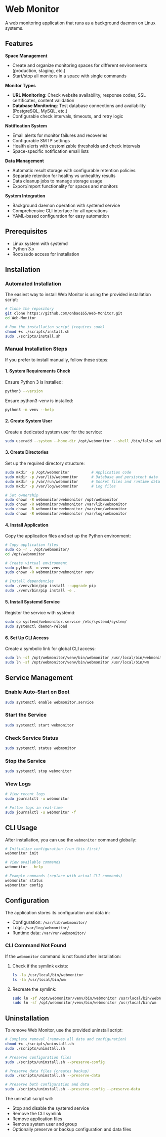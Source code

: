 # Web Monitor

A web monitoring application that runs as a background daemon on Linux systems.

## Features

**Space Management**
- Create and organize monitoring spaces for different environments (production, staging, etc.)
- Start/stop all monitors in a space with single commands

**Monitor Types**
- **URL Monitoring**: Check website availability, response codes, SSL certificates, content validation
- **Database Monitoring**: Test database connections and availability (PostgreSQL, MySQL, etc.)
- Configurable check intervals, timeouts, and retry logic

**Notification System**
- Email alerts for monitor failures and recoveries
- Configurable SMTP settings
- Health alerts with customizable thresholds and check intervals
- Space-specific notification email lists

**Data Management**
- Automatic result storage with configurable retention policies
- Separate retention for healthy vs unhealthy results
- Data cleanup jobs to manage storage usage
- Export/import functionality for spaces and monitors

**System Integration**
- Background daemon operation with systemd service
- Comprehensive CLI interface for all operations
- YAML-based configuration for easy automation

## Prerequisites

- Linux system with systemd
- Python 3.x
- Root/sudo access for installation

## Installation

### Automated Installation

The easiest way to install Web Monitor is using the provided installation script:

```bash
# Clone the repository
git clone https://github.com/onbao165/Web-Monitor.git
cd Web-Monitor

# Run the installation script (requires sudo)
chmod +x ./scripts/install.sh
sudo ./scripts/install.sh
```

### Manual Installation Steps

If you prefer to install manually, follow these steps:

#### 1. System Requirements Check

Ensure Python 3 is installed:
```bash
python3 --version
```

Ensure python3-venv is installed:
```bash
python3 -m venv --help
```

#### 2. Create System User

Create a dedicated system user for the service:
```bash
sudo useradd --system --home-dir /opt/webmonitor --shell /bin/false webmonitor
```

#### 3. Create Directories

Set up the required directory structure:
```bash
sudo mkdir -p /opt/webmonitor          # Application code
sudo mkdir -p /var/lib/webmonitor      # Database and persistent data
sudo mkdir -p /var/run/webmonitor      # Socket files and runtime data
sudo mkdir -p /var/log/webmonitor      # Log files

# Set ownership
sudo chown -R webmonitor:webmonitor /opt/webmonitor
sudo chown -R webmonitor:webmonitor /var/lib/webmonitor
sudo chown -R webmonitor:webmonitor /var/run/webmonitor
sudo chown -R webmonitor:webmonitor /var/log/webmonitor
```

#### 4. Install Application

Copy the application files and set up the Python environment:
```bash
# Copy application files
sudo cp -r . /opt/webmonitor/
cd /opt/webmonitor

# Create virtual environment
sudo python3 -m venv venv
sudo chown -R webmonitor:webmonitor venv

# Install dependencies
sudo ./venv/bin/pip install --upgrade pip
sudo ./venv/bin/pip install -e .
```

#### 5. Install Systemd Service

Register the service with systemd:
```bash
sudo cp systemd/webmonitor.service /etc/systemd/system/
sudo systemctl daemon-reload
```

#### 6. Set Up CLI Access

Create a symbolic link for global CLI access:
```bash
sudo ln -sf /opt/webmonitor/venv/bin/webmonitor /usr/local/bin/webmonitor
sudo ln -sf /opt/webmonitor/venv/bin/webmonitor /usr/local/bin/wm
```

## Service Management

### Enable Auto-Start on Boot

```bash
sudo systemctl enable webmonitor.service
```

### Start the Service

```bash
sudo systemctl start webmonitor
```

### Check Service Status

```bash
sudo systemctl status webmonitor
```

### Stop the Service

```bash
sudo systemctl stop webmonitor
```

### View Logs

```bash
# View recent logs
sudo journalctl -u webmonitor

# Follow logs in real-time
sudo journalctl -u webmonitor -f
```

## CLI Usage

After installation, you can use the `webmonitor` command globally:

```bash
# Initialize configuration (run this first)
webmonitor init

# View available commands
webmonitor --help

# Example commands (replace with actual CLI commands)
webmonitor status
webmonitor config
```

## Configuration

The application stores its configuration and data in:
- Configuration: `/var/lib/webmonitor/`
- Logs: `/var/log/webmonitor/`
- Runtime data: `/var/run/webmonitor/`

### CLI Command Not Found

If the `webmonitor` command is not found after installation:

1. Check if the symlink exists:
   ```bash
   ls -la /usr/local/bin/webmonitor
   ls -la /usr/local/bin/wm
   ```

2. Recreate the symlink:
   ```bash
   sudo ln -sf /opt/webmonitor/venv/bin/webmonitor /usr/local/bin/webmonitor
   sudo ln -sf /opt/webmonitor/venv/bin/webmonitor /usr/local/bin/wm
   ```

## Uninstallation

To remove Web Monitor, use the provided uninstall script:

```bash
# Complete removal (removes all data and configuration)
chmod +x ./scripts/uninstall.sh
sudo ./scripts/uninstall.sh

# Preserve configuration files
sudo ./scripts/uninstall.sh --preserve-config

# Preserve data files (creates backup)
sudo ./scripts/uninstall.sh --preserve-data

# Preserve both configuration and data
sudo ./scripts/uninstall.sh --preserve-config --preserve-data
```

The uninstall script will:
- Stop and disable the systemd service
- Remove the CLI symlink
- Remove application files
- Remove system user and group
- Optionally preserve or backup configuration and data files
